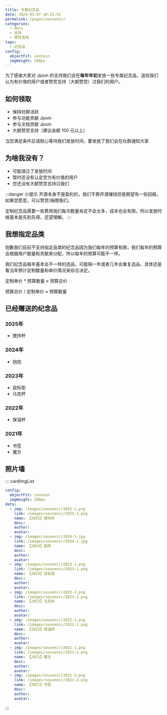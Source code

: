 ```yaml
---
title: 专属纪念品
date: 2024-03-07 10:21:51
permalink: /pages/souvenir/
categories:
  - docs
  - 支持
  - 赞赏支持
tags:
  - 纪念品
config:
  objectFit: contain
  imgHeight: 200px
---
```



为了感谢大家对 Jpom 的支持我们会在**每年年初**发放一些专属纪念品，送给我们认为有价值的用户或者赞赏支持（大额赞赏）过我们的用户。


## 如何领取

- 保持社群活跃
- 参与功能贡献 Jpom
- 参与文档贡献 Jpom
- 大额赞赏支持（建议金额 100 元以上）

当您满足条件后请耐心等待我们发放时间，要发放了我们会在社群通知大家

## 为啥我没有？

- 可能错过了发放时间
- 暂时还没有认定您为有价值的用户
- 您还没有大额赞赏支持过我们


:::danger 小提示
开源本身不是盈利的，我们不靠开源赚钱但是期望有一些回报，如果您愿意，可以赞赏/捐赠我们。

定制纪念品需要一些费用我们每次数量肯定不会太多，成本也会有限，所以发放时候基本是先到先得，还望理解。
:::

## 我想指定品类

抱歉我们目前不支持指定品类的纪念品因为我们每年的预算有限，我们每年的预算会根据用户数量和贡献来分配，所以每年的预算可能不一样。

我们纪念品每年基本会不一样的选品，可能隔一年或者几年会重复选品，具体还是看当年预计定制数量和单价情况来综合决定。

定制单价 * 预算数量 ≈ 预算总价

预算总价 / 定制单价 ≈ 预算数量

## 已经赠送的纪念品

### 2025年

- 搅拌杯

### 2024年

- 抱枕

### 2023年

- 鼠标垫
- 马克杯

### 2022年

- 保温杯

### 2021年

- 书签
- 魔方

## 照片墙


::: cardImgList
```yaml
config:
  objectFit: contain
  imgHeight: 200px
data:
  - img: /images/souvenir/2025-1.png
    link: /images/souvenir/2025-1.png
    name: 【2025】搅拌杯
    desc:
    author:
    avatar:
  - img: /images/souvenir/2024-1.jpg
    link: /images/souvenir/2024-1.jpg
    name: 【2024】抱枕
    desc:
    author:
    avatar:
  - img: /images/souvenir/2023-1.png
    link: /images/souvenir/2023-1.png
    name: 【2023】鼠标垫
    desc: 
    author: 
    avatar: 
  - img: /images/souvenir/2023-2.png
    link: /images/souvenir/2023-2.png
    name: 【2023】马克杯
    desc: 
    author: 
    avatar:
  - img: /images/souvenir/2022-1.png
    link: /images/souvenir/2022-1.png
    name: 【2022】保温杯
    desc:
    author:
    avatar:
  - img: /images/souvenir/2021-1.png
    link: /images/souvenir/2021-1.png
    name: 【2021】魔方
    desc:
    author:
    avatar:
  - img: /images/souvenir/2021-2.png
    link: /images/souvenir/2021-2.png
    name: 【2021】书签
    desc:
    author:
    avatar:
```
:::